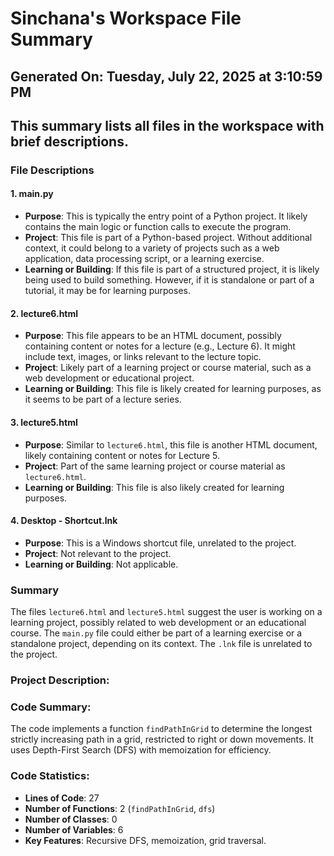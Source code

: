 # Sinchana's Workspace File Summary
## Generated On: Tuesday, July 22, 2025 at 3:10:59 PM
This summary lists all files in the workspace with brief descriptions.
---
### File Descriptions

#### 1. **main.py**
   - **Purpose**: This is typically the entry point of a Python project. It likely contains the main logic or function calls to execute the program.
   - **Project**: This file is part of a Python-based project. Without additional context, it could belong to a variety of projects such as a web application, data processing script, or a learning exercise.
   - **Learning or Building**: If this file is part of a structured project, it is likely being used to build something. However, if it is standalone or part of a tutorial, it may be for learning purposes.

#### 2. **lecture6.html**
   - **Purpose**: This file appears to be an HTML document, possibly containing content or notes for a lecture (e.g., Lecture 6). It might include text, images, or links relevant to the lecture topic.
   - **Project**: Likely part of a learning project or course material, such as a web development or educational project.
   - **Learning or Building**: This file is likely created for learning purposes, as it seems to be part of a lecture series.

#### 3. **lecture5.html**
   - **Purpose**: Similar to `lecture6.html`, this file is another HTML document, likely containing content or notes for Lecture 5.
   - **Project**: Part of the same learning project or course material as `lecture6.html`.
   - **Learning or Building**: This file is also likely created for learning purposes.

#### 4. **Desktop - Shortcut.lnk**
   - **Purpose**: This is a Windows shortcut file, unrelated to the project.
   - **Project**: Not relevant to the project.
   - **Learning or Building**: Not applicable.

### Summary
The files `lecture6.html` and `lecture5.html` suggest the user is working on a learning project, possibly related to web development or an educational course. The `main.py` file could either be part of a learning exercise or a standalone project, depending on its context. The `.lnk` file is unrelated to the project. 
### Project Description:
 ### Code Summary:
The code implements a function `findPathInGrid` to determine the longest strictly increasing path in a grid, restricted to right or down movements. It uses Depth-First Search (DFS) with memoization for efficiency.

### Code Statistics:
- **Lines of Code**: 27  
- **Number of Functions**: 2 (`findPathInGrid`, `dfs`)  
- **Number of Classes**: 0  
- **Number of Variables**: 6  
- **Key Features**: Recursive DFS, memoization, grid traversal.
